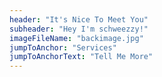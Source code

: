 ```yaml
---
header: "It's Nice To Meet You"
subheader: "Hey I'm schweezzy!"
imageFileName: "backimage.jpg"
jumpToAnchor: "Services"
jumpToAnchorText: "Tell Me More"
---
```

